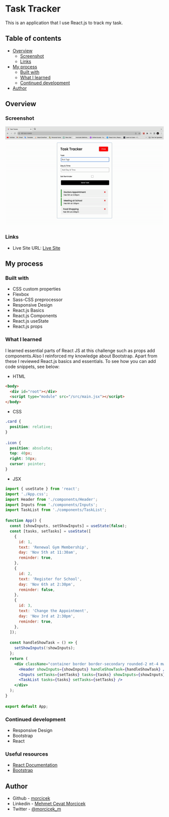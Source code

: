 # Task Tracker

This is an application that I use React.js to track my task.

## Table of contents

- [Overview](#overview)
  - [Screenshot](#screenshot)
  - [Links](#links)
- [My process](#my-process)
  - [Built with](#built-with)
  - [What I learned](#what-i-learned)
  - [Continued development](#continued-development)
- [Author](#author)

## Overview

### Screenshot

![](./ezgif.com-video-to-gif.gif)

### Links

- Live Site URL: [Live Site](/task-track-react.netlify.app/)

## My process

### Built with

- CSS custom properties
- Flexbox
- Sass-CSS preprocessor
- Responsive Design
- React.js Basics
- React.js Components
- React.js useState
- React.js props

### What I learned

I learned essential parts of React JS at this challenge such as props add components.Also I reinforced my knowledge about Bootstrap.
Apart from these I reviewed React.js basics and essentials.
To see how you can add code snippets, see below:

- HTML

```html
<body>
  <div id="root"></div>
  <script type="module" src="/src/main.jsx"></script>
</body>
```

- CSS

```scss
.card {
  position: relative;
}

.icon {
  position: absolute;
  top: 40px;
  right: 50px;
  cursor: pointer;
}
```

- JSX

```jsx
import { useState } from 'react';
import './App.css';
import Header from './components/Header';
import Inputs from './components/Inputs';
import TaskList from './components/TaskList';

function App() {
  const [showInputs, setShowInputs] = useState(false);
  const [tasks, setTasks] = useState([
    {
      id: 1,
      text: 'Renewal Gym Membership',
      day: 'Nov 5th at 11:30am',
      reminder: true,
    },
    {
      id: 2,
      text: 'Register for School',
      day: 'Nov 6th at 2:30pm',
      reminder: false,
    },
    {
      id: 3,
      text: 'Change the Appointment',
      day: 'Nov 3rd at 2:30pm',
      reminder: true,
    },
  ]);

  const handleShowTask = () => {
    setShowInputs(!showInputs);
  };
  return (
    <div className="container border border-secondary rounded-2 mt-4 mw-50">
      <Header showInputs={showInputs} handleShowTask={handleShowTask} />
      <Inputs setTasks={setTasks} tasks={tasks} showInputs={showInputs} />
      <TaskList tasks={tasks} setTasks={setTasks} />
    </div>
  );
}

export default App;
```

### Continued development

- Responsive Design
- Bootstrap
- React

### Useful resources

- [React Documentation](https://react.dev/)
- [Bootstrap](https://getbootstrap.com/)

## Author

- Github - [morcicek](https://github.com/morcicek)
- Linkedin - [Mehmet Cevat Morcicek](https://linkedin.com/in/mehmet-cevat-morcicek-b50a29178)
- Twitter - [@morcicek_m](https://twitter.com/morcicek_m)
